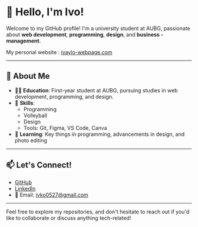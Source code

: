 # 👋 Hello, I'm Ivo!

Welcome to my GitHub profile! I'm a university student at AUBG, passionate about **web development**, **programming**, **design**, and **business - management**. 

My personal website : [ivaylo-webpage.com](http://bit.ly/4gotRx3)

---

## 🚀 About Me

- 🧑‍🎓 **Education**: First-year student at AUBG, pursuing studies in web development, programming, and design.
- 🔨 **Skills**:  
  - Programming
  - Volleyball
  - Design
  - Tools: Git, Figma, VS Code, Canva
- 🌱 **Learning**: Key things in programming, advancements in design, and photo editing

---

## 📫 Let's Connect!
- [GitHub](https://github.com/ivakalol)
- [LinkedIn](https://www.linkedin.com/in/ivaylo-chernev-0b8ba51ab/)
- 📧 Email: [ivko0527@gmail.com](mailto:ivko0527@gmail.com)

---

Feel free to explore my repositories, and don't hesitate to reach out if you'd like to collaborate or discuss anything tech-related!
